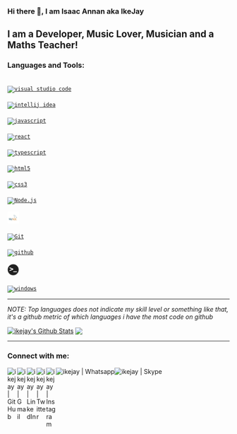 ### Hi there 👋, I am Isaac Annan aka IkeJay

## I am a Developer, Music Lover, Musician and a Maths Teacher!

<!--
**ikejay/ikejay** is a ✨ _special_ ✨ repository because its `README.md` (this file) appears on your GitHub profile.

Here are some ideas to get you started:

- 🔭 I’m currently working on ...
- 🌱 I’m currently learning ...
- 👯 I’m looking to collaborate on ...
- 🤔 I’m looking for help with ...
- 💬 Ask me about ...
- 📫 How to reach me: ...
- 😄 Pronouns: ...
- ⚡ Fun fact: ...
-->


### Languages and Tools:

[<code>
<img alt="visual studio code" width="26px" src="https://img.icons8.com/fluent/240/000000/visual-studio-code-2019.png" />
</code>](https://code.visualstudio.com/)
[<code>
<img alt="intellij idea" width="26px" src="https://img.icons8.com/color/240/000000/intellij-idea.png" />
</code>](https://www.jetbrains.com/idea/)
[<code>
<img alt="javascript" width="26px" src="https://img.icons8.com/color/240/000000/javascript.png" />
</code>](https://developer.mozilla.org/en-US/docs/Web/JavaScript)
[<code>
<img alt="react" width="26px" src="https://img.icons8.com/color/240/000000/react-native.png" />
</code>](https://reactjs.org/)
[<code>
<img alt="typescript" width="26px" src="https://img.icons8.com/color/240/000000/typescript.png">
</code>](https://www.typescriptlang.org/)
[<code>
<img alt="html5" width="26px" src="https://img.icons8.com/color/240/000000/html-5.png">
</code>](https://developer.mozilla.org/en-US/docs/Web/HTML)
[<code>
<img alt="css3" width="26px" src="https://img.icons8.com/color/240/000000/css3.png">
</code>](https://developer.mozilla.org/en-US/docs/Web/CSS)
[<code>
<img alt="Node.js" width="26px" src="https://img.icons8.com/color/240/000000/nodejs.png">
</code>](https://nodejs.org/en/)
[<code>
<img alt="MySQL" width="26px" src="https://raw.githubusercontent.com/github/explore/80688e429a7d4ef2fca1e82350fe8e3517d3494d/topics/mysql/mysql.png">
</code>](https://dev.mysql.com/)
[<code>
<img alt="Git" width="26px" src="https://img.icons8.com/color/240/000000/git.png">
</code>](https://git-scm.com/)
[<code>
<img alt="github" width="26px" src="https://img.icons8.com/ios-glyphs/240/000000/github.png">
</code>](https://github.com/)
[<code>
<img alt="terminal" width="26px" src="https://raw.githubusercontent.com/github/explore/80688e429a7d4ef2fca1e82350fe8e3517d3494d/topics/terminal/terminal.png">
</code>](https://docs.microsoft.com/en-us/windows/terminal/)
[<code>
<img alt="windows" width="26px" src="https://img.icons8.com/color/240/000000/windows-10.png">
</code>](https://www.microsoft.com/en-us/windows)
<!-- [<code>
<img alt="ubuntu" width="26px" src="https://img.icons8.com/color/96/000000/ubuntu--v1.png">
</code>](https://ubuntu.com/) -->
<!-- [<code> -->
<!-- <img alt="macos" width="26px" src="https://img.icons8.com/officel/160/000000/mac-logo.png">
</code>](https://developer.apple.com/macos/) -->
<!-- [<code>
<img alt="linux" width="26px" src="https://img.icons8.com/color/96/000000/linux.png">
</code>](https://www.kernel.org/) -->
<!-- [<code>
<img alt="sass" width="26px" src="https://img.icons8.com/color/240/000000/sass.png">
</code>](https://sass-lang.com/) -->
<!-- [<code>
<img alt="json" width="26px" src="https://raw.githubusercontent.com/github/explore/80688e429a7d4ef2fca1e82350fe8e3517d3494d/topics/json/json.png">
</code>](https://www.json.org/json-en.html)
[<code>
<img alt="eslint" width="26px" src="https://raw.githubusercontent.com/github/explore/80688e429a7d4ef2fca1e82350fe8e3517d3494d/topics/eslint/eslint.png">
</code>](https://eslint.org/) -->

<!-- --- -->

<!-- ## 📝 Latest Blog Posts -->

<!-- These are my latest posts on [Medium](https://medium.com/@sabesan96) and [Dev.to](https://dev.to/thesabesan):

### Medium

![Sabesan96's Medium Post](https://github-readme-medium-card.vercel.app/getMediumBlogs?username=sabesan96&limit=6&theme=tokyonight)

### Dev Community

<!-- DEVTO:START -->
<!-- - [Five methods for JavaScript to detect mobile browsers](https://dev.to/thesabesan/five-methods-for-javascript-to-detect-mobile-browsers-1jhc)
- [How to Handle ES6 modules in Node.Js](https://dev.to/thesabesan/how-to-handle-es6-modules-in-node-js-hdn)
- [Embed Dev.to as a blog on your React Website](https://dev.to/thesabesan/embed-dev-to-as-a-blog-on-your-react-website-3l8c)
- [Beautify Your GitHub Profile README](https://dev.to/thesabesan/beautify-your-github-profile-readme-10cf)
<!-- DEVTO:END -->
<!--  -->
<!-- -->

<!-- ### Stack Overflow
[![SabesanSathananthan StackOverflow](https://github-readme-stackoverflow-six.vercel.app/?userID=8629258)](https://stackoverflow.com/users/8629258/sabesan)

--- -->
---

_NOTE: Top languages does not indicate my skill level or something like that, it's a github metric of which languages i have the most code on github_

<a href="https://github.com/anuraghazra/github-readme-stats?hide_border=true&%2Fapiusername=ikejay&include_all_commits=true&count_private=true&theme=radical&show_icons=true">
<img align="center" justify="center" alt="ikejay's Github Stats" src="https://github-readme-stats.sabesansathananthan.vercel.app/api?username=ikejay&show_icons=true&hide_border=true&count_private=true&include_all_commits=true&theme=radical" /></a>
<a href="https://github-readme-stats.sabesansathananthan.vercel.app/api/top-langs/?username=ikejay&layout=compact&theme=radical">
  <img align="center" justify="center" src="https://github-readme-stats.sabesansathananthan.vercel.app/api/top-langs/?username=ikejay&layout=compact&theme=radical" />
</a>

---

<!-- <p align=center>                           
  <img align=center  src="https://visitor-badge.laobi.icu/badge?page_id=ikejay.ikejay" alt="Visitors">                     
</p> -->

<!-- --- -->

### Connect with me:
<!-- 
[<img align="left" alt="codeSTACKr.com" width="22px" src="https://raw.githubusercontent.com/iconic/open-iconic/master/svg/globe.svg" />][website] -->
<!-- [<img align="left" alt="codeSTACKr | YouTube" width="22px" src="https://cdn.jsdelivr.net/npm/simple-icons@v3/icons/youtube.svg" />][youtube] -->
[<img align="left" alt="ikejay | GitHub" width="22px" src="https://cdn.jsdelivr.net/npm/simple-icons@v3/icons/github.svg" />][github]
[<img align="left" alt="ikejay | Gmail" width="22px" src="https://cdn.jsdelivr.net/npm/simple-icons@v3/icons/gmail.svg" />][gmail]
[<img align="left" alt="ikejay | LinkedIn" width="22px" src="https://cdn.jsdelivr.net/npm/simple-icons@v3/icons/linkedin.svg" />][linkedin]
[<img align="left" alt="ikejay | Twitter" width="22px" src="https://cdn.jsdelivr.net/npm/simple-icons@v3/icons/twitter.svg" />][twitter]
[<img align="left" alt="ikejay | Instagram" width="22px" src="https://cdn.jsdelivr.net/npm/simple-icons@v3/icons/instagram.svg" />][instagram]
[<img align="left" alt="ikejay | Whatsapp" height="22px" src="https://cdn.jsdelivr.net/npm/simple-icons@v3/icons/whatsapp.svg" />][whatsapp]
[<img align="left" alt="ikejay | Skype" height="22px" src="https://cdn.jsdelivr.net/npm/simple-icons@v3/icons/skype.svg" />][skype]



[linkedin]: https://www.linkedin.com/in/isaac-annan
[gmail]: mailto:isaac5annan@gmail.com
[whatsapp]: https://wa.me/233549258766
[skype]: https://join.skype.com/invite/succianan
[facebook]: https://www.facebook.com/isaac.j.abrahams
[instagram]: https://www.instagram.com/succianan
[twitter]: https://twitter.com/IsaacAn50735247
[github]: https://github.com/ikejay
<!-- [flipboard]: https://flipboard.com/@TheSabesan -->
<!-- [medium]: https://sabesan96.medium.com/ -->
<!-- [stackoverflow]: https://stackoverflow.com/users/8629258/sathananthan-sabesan -->
<!-- [dev]: https://dev.to/thesabesan -->
<!-- [website]: https://sabesansathananthan.now.sh -->
<!-- [quora]: https://www.quora.com/profile/Sathananthan-Sabesan -->
<!-- [telegram]: https://telegram.me/TheSabesan -->
<!-- [twitter]: https://twitter.com/TheSabesan -->
<!-- [messenger]: https://www.messenger.com/t/sathananthan.sabesan -->
